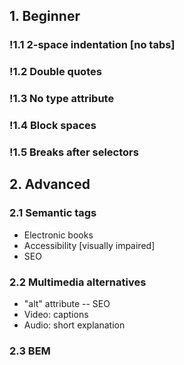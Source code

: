 ## 1. Beginner
### !1.1 2-space indentation [no tabs]
### !1.2 Double quotes
### !1.3 No type attribute
### !1.4 Block spaces
### !1.5 Breaks after selectors

## 2. Advanced
### 2.1 Semantic tags
- Electronic books
- Accessibility [visually impaired]
- SEO
### 2.2 Multimedia alternatives
- "alt" attribute -- SEO
- Video: captions <track>
- Audio: short explanation
### 2.3 BEM
